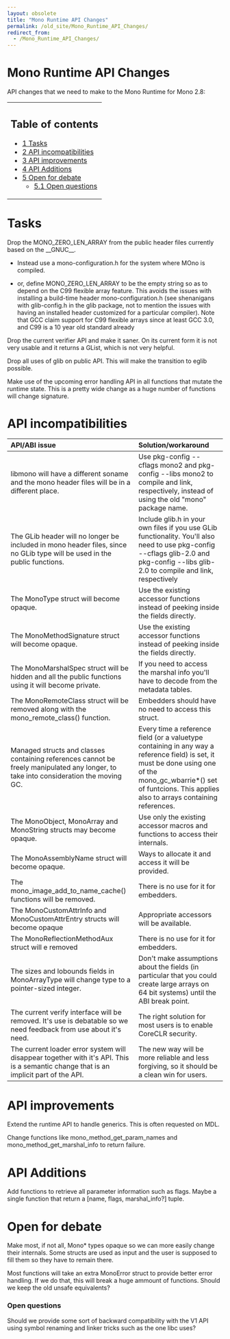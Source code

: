 ```yaml
---
layout: obsolete
title: "Mono Runtime API Changes"
permalink: /old_site/Mono_Runtime_API_Changes/
redirect_from:
  - /Mono_Runtime_API_Changes/
---
```


Mono Runtime API Changes
========================

API changes that we need to make to the Mono Runtime for Mono 2.8:

<table>
<col width="100%" />
<tbody>
<tr class="odd">
<td align="left"><h2>Table of contents</h2>
<ul>
<li><a href="#Tasks">1 Tasks</a></li>
<li><a href="#API_incompatibilities">2 API incompatibilities</a></li>
<li><a href="#API_improvements">3 API improvements</a></li>
<li><a href="#API_Additions">4 API Additions</a></li>
<li><a href="#Open_for_debate">5 Open for debate</a>
<ul>
<li><a href="#Open_questions">5.1 Open questions</a></li>
</ul></li>
</ul></td>
</tr>
</tbody>
</table>

Tasks
=====

Drop the MONO\_ZERO\_LEN\_ARRAY from the public header files currently based on the \_\_GNUC\_\_.

-   Instead use a mono-configuration.h for the system where MOno is compiled.

-   or, define MONO\_ZERO\_LEN\_ARRAY to be the empty string so as to depend on the C99 flexible array feature. This avoids the issues with installing a build-time header mono-configuration.h (see shenanigans with glib-config.h in the glib package, not to mention the issues with having an installed header customized for a particular compiler). Note that GCC claim support for C99 flexible arrays since at least GCC 3.0, and C99 is a 10 year old standard already

Drop the current verifier API and make it saner. On its current form it is not very usable and it returns a GList, which is not very helpful.

Drop all uses of glib on public API. This will make the transition to eglib possible.

Make use of the upcoming error handling API in all functions that mutate the runtime state. This is a pretty wide change as a huge number of functions will change signature.

API incompatibilities
=====================

|API/ABI issue|Solution/workaround|
|:------------|:------------------|
|libmono will have a different soname and the mono header files will be in a different place.|Use pkg-config --cflags mono2 and pkg-config --libs mono2 to compile and link, respectively, instead of using the old "mono" package name.|
|The GLib header will no longer be included in mono header files, since no GLib type will be used in the public functions.|Include glib.h in your own files if you use GLib functionality. You'll also need to use pkg-config --cflags glib-2.0 and pkg-config --libs glib-2.0 to compile and link, respectively|
|The MonoType struct will become opaque.|Use the existing accessor functions instead of peeking inside the fields directly.|
|The MonoMethodSignature struct will become opaque.|Use the existing accessor functions instead of peeking inside the fields directly.|
|The MonoMarshalSpec struct will be hidden and all the public functions using it will become private.|If you need to access the marshal info you'll have to decode from the metadata tables.|
|The MonoRemoteClass struct will be removed along with the mono\_remote\_class() function.|Embedders should have no need to access this struct.|
|Managed structs and classes containing references cannot be freely manipulated any longer, to take into consideration the moving GC.|Every time a reference field (or a valuetype containing in any way a reference field) is set, it must be done using one of the mono\_gc\_wbarrie\*() set of funtcions. This applies also to arrays containing references.|
|The MonoObject, MonoArray and MonoString structs may become opaque.|Use only the existing accessor macros and functions to access their internals.|
|The MonoAssemblyName struct will become opaque.|Ways to allocate it and access it will be provided.|
|The mono\_image\_add\_to\_name\_cache() functions will be removed.|There is no use for it for embedders.|
|The MonoCustomAttrInfo and MonoCustomAttrEntry structs will become opaque|Appropriate accessors will be available.|
|The MonoReflectionMethodAux struct will e removed|There is no use for it for embedders.|
|The sizes and lobounds fields in MonoArrayType will change type to a pointer-sized integer.|Don't make assumptions about the fields (in particular that you could create large arrays on 64 bit systems) until the ABI break point.|
|The current verify interface will be removed. It's use is debatable so we need feedback from use about it's need.|The right solution for most users is to enable CoreCLR security.|
|The current loader error system will disappear together with it's API. This is a semantic change that is an implicit part of the API.|The new way will be more reliable and less forgiving, so it should be a clean win for users.|

API improvements
================

Extend the runtime API to handle generics. This is often requested on MDL.

Change functions like mono\_method\_get\_param\_names and mono\_method\_get\_marshal\_info to return failure.

API Additions
=============

Add functions to retrieve all parameter information such as flags. Maybe a single function that return a [name, flags, marshal\_info?] tuple.

Open for debate
===============

Make most, if not all, Mono\* types opaque so we can more easily change their internals. Some structs are used as input and the user is supposed to fill them so they have to remain there.

Most functions will take an extra MonoError struct to provide better error handling. If we do that, this will break a huge ammount of functions. Should we keep the old unsafe equivalents?

### Open questions

Should we provide some sort of backward compatibility with the V1 API using symbol renaming and linker tricks such as the one libc uses?

